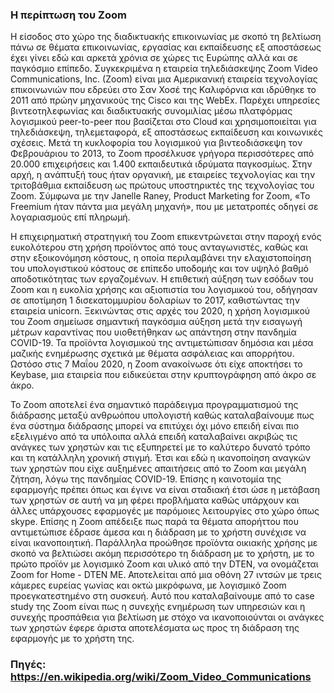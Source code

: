 ### Η περίπτωση του Zoom

Η είσοδος στο χώρο της διαδικτυακής επικοινωνίας με σκοπό τη βελτίωση πάνω σε θέματα επικοινωνίας, εργασίας και εκπαίδευσης εξ αποστάσεως έχει γίνει εδώ και αρκετά χρόνια σε χώρες τις Ευρώπης αλλά και σε παγκόσμιο επίπεδο. Συγκεκριμένα η εταιρεία τηλεδιάσκεψης Zoom Video Communications, Inc. (Zoom) είναι μια Αμερικανική εταιρεία τεχνολογίας επικοινωνιών που εδρεύει στο Σαν Χοσέ της Καλιφόρνια και ιδρύθηκε το 2011 από πρώην μηχανικούς της Cisco και της WebEx. Παρέχει υπηρεσίες βιντεοτηλεφωνίας και διαδικτυακής συνομιλίας μέσω πλατφόρμας λογισμικού peer-to-peer που βασίζεται στο Cloud και χρησιμοποιείται για τηλεδιάσκεψη, τηλεμεταφορά, εξ αποστάσεως εκπαίδευση και κοινωνικές σχέσεις. Μετά τη κυκλοφορία του λογισμικού για βιντεοδιάσκεψη τον Φεβρουάριου το 2013, το Zoom προσέλκυσε γρήγορα περισσότερες από 20.000 επιχειρήσεις και 1.400 εκπαιδευτικά ιδρύματα παγκοσμίως. Στην αρχή, η ανάπτυξή τους ήταν οργανική, με εταιρείες τεχνολογίας και την τριτοβάθμια εκπαίδευση ως πρώτους υποστηρικτές της τεχνολογίας του Zoom. Σύμφωνα με την Janelle Raney, Product Marketing for Zoom, «Το Freemium ήταν πάντα μια μεγάλη μηχανή», που με μετατροπές οδηγεί σε λογαριασμούς επί πληρωμή.

Η επιχειρηματική στρατηγική του Zoom επικεντρώνεται στην παροχή ενός ευκολότερου στη χρήση προϊόντος από τους ανταγωνιστές, καθώς και στην εξοικονόμηση κόστους, η οποία περιλαμβάνει την ελαχιστοποίηση του υπολογιστικού κόστους σε επίπεδο υποδομής και τον υψηλό βαθμό αποδοτικότητας των εργαζομένων. Η επιθετική αύξηση των εσόδων του Zoom και η ευκολία χρήσης και αξιοπιστία του λογισμικού του, οδήγησαν σε αποτίμηση 1 δισεκατομμυρίου δολαρίων το 2017, καθιστώντας την εταιρεία unicorn. Ξεκινώντας στις αρχές του 2020, η χρήση λογισμικού του Zoom σημείωσε σημαντική παγκόσμια αύξηση μετά την εισαγωγή μέτρων καραντίνας που υιοθετήθηκαν ως απάντηση στην πανδημία COVID-19. Τα προϊόντα λογισμικού της αντιμετώπισαν δημόσια και μέσα μαζικής ενημέρωσης σχετικά με θέματα ασφάλειας και απορρήτου. Ωστόσο στις 7 Μαΐου 2020, η Zoom ανακοίνωσε ότι είχε αποκτήσει το Keybase, μια εταιρεία που ειδικεύεται στην κρυπτογράφηση από άκρο σε άκρο. 

Το Zoom αποτελεί ένα σημαντικό παράδειγμα προγραμματισμού της διάδρασης μεταξύ ανθρωόπου υπολογιστή καθώς καταλαβαίνουμε πως ένα σύστημα διάδρασης μπορεί να επιτύχει όχι μόνο επειδή είναι πιο εξελιγμένο από τα υπόλοιπα αλλά επειδή καταλαβαίνει ακριβώς τις ανάγκες των χρηστών και τις εξυπηρετεί με το καλύτερο δυνατό τρόπο και τη κατάλληλη χρονική στιγμή. Έτσι και εδώ η ικανοποίηση αναγκών των χρηστών που είχε αυξημένες απαιτήσεις από το Zoom και μεγάλη ζήτηση, λόγω της πανδημίας COVID-19. Επίσης η καινοτομία της εφαρμογής πρέπει όπως και έγινε να είναι σταδιακή έτσι ώσε η μετάβαση των χρηστών σε αυτή να μη φέρει προβλήματα καθώς υπάρχουν και άλλες υπάρχουσες εφαρμογές με παρόμοιες λειτουργίες στο χώρο όπως skype. Επίσης η Zoom απέδειξε πως παρά τα θέματα απορήττου που αντιμετώπισε έδρασε άμεσα και η διάδραση με το χρήστη συνέχισε να είναι ικανοποιητική. Παράλληλα προώθησε προϊόντα οικιακής χρήσης με σκοπό να βελτιώσει ακόμη περισσότερο τη διάδραση με το χρήστη, με το πρώτο προϊόν με λογισμικό Zoom και υλικό από την DTEN, να ονομάζεται Zoom for Home - DTEN ME. Αποτελείται από μια οθόνη 27 ιντσών με τρεις κάμερες ευρείας γωνίας και οκτώ μικρόφωνα, με λογισμικό Zoom προεγκατεστημένο στη συσκευή. Αυτό που καταλαβαίνουμε από το case study της Zoom είναι πως η συνεχής ενημέρωση των υπηρεσιών και η συνεχής προσπάθεια για βελτίωση με στόχο να ικανοποιούνται οι ανάγκες των χρηστών έφερε άριστα αποτελέσματα ως προς τη διάδραση της εφαρμογής με το χρήστη της.

### Πηγές: https://en.wikipedia.org/wiki/Zoom_Video_Communications
